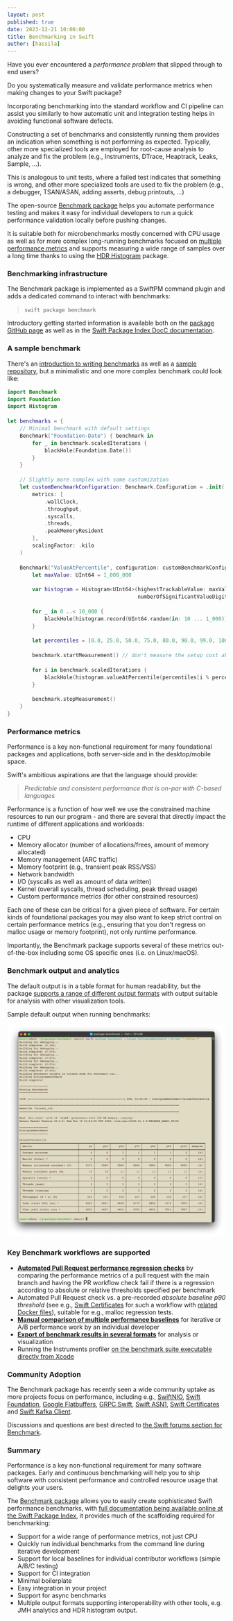 ```yaml
---
layout: post
published: true
date: 2023-12-21 10:00:00
title: Benchmarking in Swift
author: [hassila]
---
```


Have you ever encountered a _performance problem_ that slipped through to end users?

Do you systematically measure and validate performance metrics when making changes to your Swift package?

Incorporating benchmarking into the standard workflow and CI pipeline can assist you similarly to how automatic unit and integration testing helps in avoiding functional software defects.

Constructing a set of benchmarks and consistently running them provides an indication when something is not performing as expected. Typically, other more specialized tools are employed for root-cause analysis to analyze and fix the problem (e.g., Instruments, DTrace, Heaptrack, Leaks, Sample, …).

This is analogous to unit tests, where a failed test indicates that something is wrong, and other more specialized tools are used to fix the problem (e.g., a debugger, TSAN/ASAN, adding asserts, debug printouts, …)

The open-source [Benchmark package](https://github.com/ordo-one/package-benchmark) helps you automate performance testing and makes it easy for individual developers to run a quick performance validation locally before pushing changes.

It is suitable both for microbenchmarks mostly concerned with CPU usage as well as for more complex long-running benchmarks focused on [multiple performance metrics](https://swiftpackageindex.com/ordo-one/package-benchmark/documentation/benchmark/metrics) and supports measuring a wide range of samples over a long time thanks to using the [HDR Histogram](https://github.com/HdrHistogram/hdrhistogram-swift) package.

### Benchmarking infrastructure
The Benchmark package is implemented as a SwiftPM command plugin and adds a dedicated command to interact with benchmarks:

> ```swift package benchmark``` 

Introductory getting started information is available both on the [package GitHub page](https://github.com/ordo-one/package-benchmark) as well as in the [Swift Package Index DocC documentation](https://swiftpackageindex.com/ordo-one/package-benchmark/documentation/benchmark/gettingstarted).

### A sample benchmark

There's an [introduction to writing benchmarks](https://swiftpackageindex.com/ordo-one/package-benchmark/documentation/benchmark/writingbenchmarks) as well as a [sample repository](https://github.com/ordo-one/package-benchmark-samples), but a minimalistic and one more complex benchmark could look like:

```swift
import Benchmark
import Foundation
import Histogram

let benchmarks = {
    // Minimal benchmark with default settings
    Benchmark("Foundation-Date") { benchmark in
        for _ in benchmark.scaledIterations {
            blackHole(Foundation.Date())
        }
    } 

    // Slightly more complex with some customization
    let customBenchmarkConfiguration: Benchmark.Configuration = .init(
        metrics: [
            .wallClock,
            .throughput,
            .syscalls,
            .threads,
            .peakMemoryResident
        ],
        scalingFactor: .kilo
    )

    Benchmark("ValueAtPercentile", configuration: customBenchmarkConfiguration) { benchmark in
        let maxValue: UInt64 = 1_000_000

        var histogram = Histogram<UInt64>(highestTrackableValue: maxValue, 
                                          numberOfSignificantValueDigits: .three)

        for _ in 0 ..< 10_000 {
            blackHole(histogram.record(UInt64.random(in: 10 ... 1_000)))
        }

        let percentiles = [0.0, 25.0, 50.0, 75.0, 80.0, 90.0, 99.0, 100.0]

        benchmark.startMeasurement() // don't measure the setup cost above

        for i in benchmark.scaledIterations {
            blackHole(histogram.valueAtPercentile(percentiles[i % percentiles.count]))
        }

        benchmark.stopMeasurement()
    }
}
```

### Performance metrics
Performance is a key non-functional requirement for many foundational packages and applications, both server-side and in the desktop/mobile space. 

Swift's ambitious aspirations are that the language should provide:

> _Predictable and consistent performance that is on-par with C-based languages_

Performance is a function of how well we use the constrained machine resources to run our program - and there are several that directly impact the runtime of different applications and workloads:
 
* CPU
* Memory allocator (number of allocations/frees, amount of memory allocated)
* Memory management (ARC traffic)
* Memory footprint (e.g., transient peak RSS/VSS)
* Network bandwidth
* I/O (syscalls as well as amount of data written)
* Kernel (overall syscalls, thread scheduling, peak thread usage)
* Custom performance metrics (for other constrained resources)

Each one of these can be critical for a given piece of software. For certain kinds of foundational packages you may also want to keep strict control on certain performance metrics (e.g., ensuring that you don't regress on malloc usage or memory footprint), not only runtime performance. 

Importantly, the Benchmark package supports several of these metrics out-of-the-box including some OS specific ones (i.e. on Linux/macOS).

### Benchmark output and analytics

The default output is in a table format for human readability, but the package [supports a range of different output formats](https://swiftpackageindex.com/ordo-one/package-benchmark/documentation/benchmark/exportingbenchmarks) with output suitable for analysis with other visualization tools.

Sample default output when running benchmarks:

<img
  alt="Sample text output for benchmarks"
  src="/assets/images/benchmark-blog/Benchmark.png" />

### Key Benchmark workflows are supported

* **[Automated Pull Request performance regression checks](https://swiftpackageindex.com/ordo-one/package-benchmark/documentation/benchmark/comparingbenchmarksci)** by comparing the performance metrics of a pull request with the main branch and having the PR workflow check fail if there is a regression according to absolute or relative thresholds specified per benchmark
* Automated Pull Request check vs. a pre-recorded *absolute baseline p90 threshold* (see e.g., [Swift Certificates](https://github.com/apple/swift-certificates/tree/main/Benchmarks) for such a workflow with [related Docker files](https://github.com/apple/swift-certificates/tree/main/docker)), suitable for e.g., malloc regression tests.
* **[Manual comparison of multiple performance baselines](https://swiftpackageindex.com/ordo-one/package-benchmark/documentation/benchmark/creatingandcomparingbaselines)** for iterative or A/B performance work by an individual developer
* **[Export of benchmark results in several formats](https://swiftpackageindex.com/ordo-one/package-benchmark/documentation/benchmark/exportingbenchmarks)** for analysis or visualization
* Running the Instruments profiler [on the benchmark suite executable directly from Xcode](https://github.com/ordo-one/package-benchmark/releases/tag/1.11.0)

### Community Adoption
The Benchmark package has recently seen a wide community uptake as more projects focus on performance, including e.g.,
[SwiftNIO](https://github.com/apple/swift-nio), [Swift Foundation](https://github.com/apple/swift-foundation), [Google Flatbuffers](https://github.com/google/flatbuffers), [GRPC Swift](https://github.com/grpc/grpc-swift), [Swift ASN1](https://github.com/apple/swift-asn1), [Swift Certificates](https://github.com/apple/swift-certificates) and [Swift Kafka Client](https://github.com/swift-server/swift-kafka-client). 

Discussions and questions are best directed to [the Swift forums section for Benchmark](https://forums.swift.org/c/related-projects/benchmark/105).

### Summary

Performance is a key non-functional requirement for many software packages. Early and continuous benchmarking will help you to ship software with consistent performance and controlled resource usage that delights your users.

The [Benchmark package](https://github.com/ordo-one/package-benchmark) allows you to easily create sophisticated Swift performance benchmarks, with [full documentation being available online at the Swift Package Index](https://swiftpackageindex.com/ordo-one/package-benchmark/documentation/benchmark), it provides much of the scaffolding required for benchmarking:

* Support for a wide range of performance metrics, not just CPU
* Quickly run individual benchmarks from the command line during iterative development
* Support for local baselines for individual contributor workflows (simple A/B/C testing)
* Support for CI integration
* Minimal boilerplate
* Easy integration in your project 
* Support for async benchmarks
* Multiple output formats supporting interoperability with other tools, e.g. JMH analytics and HDR histogram output.
